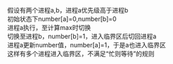 假设有两个进程a,b，进程a优先级高于进程b<br>
初始状态下number[a]=0,number[b]=0<br>
进程a执行，至计算max时切换<br>
切换至进程b，number[b]=1，进入临界区后切回进程a<br>
进程a更新number值，number[a]=1，于是a也进入临界区<br>
这样有多个进程进入临界区，不满足“忙则等待”的规则
